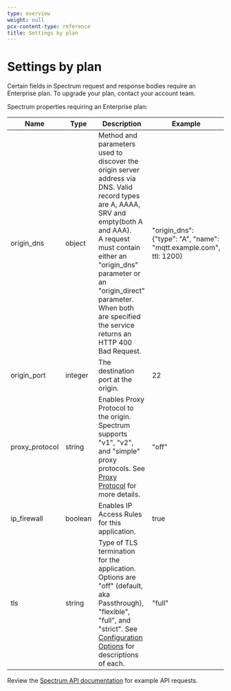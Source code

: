```yaml
---
type: overview
weight: null
pcx-content-type: reference
title: Settings by plan
---
```


# Settings by plan

<ContentColumn>

Certain fields in Spectrum request and response bodies require an Enterprise plan. To upgrade your plan, contact your account team.

Spectrum properties requiring an Enterprise plan:

</ContentColumn>

<TableWrap>

| Name           | Type    | Description                                                                                                                                                                                                                                                                                                 | Example                                                            |
| -------------- | ------- | ----------------------------------------------------------------------------------------------------------------------------------------------------------------------------------------------------------------------------------------------------------------------------------------------------------- | ------------------------------------------------------------------ |
| origin_dns     | object  | Method and parameters used to discover the origin server address via DNS. Valid record types are A, AAAA, SRV and empty(both A and AAA).<br />A request must contain either an "origin_dns" parameter or an "origin_direct" parameter. When both are specified the service returns an HTTP 400 Bad Request. | "origin_dns": {"type": "A", "name": "mqtt.example.com", ttl: 1200} |
| origin_port    | integer | The destination port at the origin.                                                                                                                                                                                                                                                                         | 22                                                                 |
| proxy_protocol | string  | Enables Proxy Protocol to the origin. Spectrum supports "v1", "v2", and "simple" proxy protocols. See [Proxy Protocol](/how-to/enable-proxy-protocol) for more details.                                                                                                                                     | "off"                                                              |
| ip_firewall    | boolean | Enables IP Access Rules for this application.                                                                                                                                                                                                                                                               | true                                                               |
| tls            | string  | Type of TLS termination for the application. Options are "off" (default, aka Passthrough), "flexible", "full", and "strict". See [Configuration Options](../configuration-options/) for descriptions of each.                                                                                               | "full"                                                             |

</TableWrap>

<ContentColumn>

Review the [Spectrum API documentation](https://api.cloudflare.com/#spectrum-applications-properties) for example API requests.

</ContentColumn>